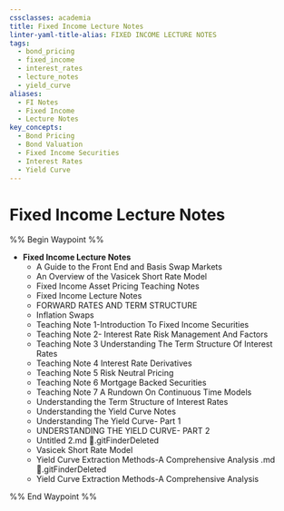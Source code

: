 ```yaml
---
cssclasses: academia
title: Fixed Income Lecture Notes
linter-yaml-title-alias: FIXED INCOME LECTURE NOTES
tags:
  - bond_pricing
  - fixed_income
  - interest_rates
  - lecture_notes
  - yield_curve
aliases:
  - FI Notes
  - Fixed Income
  - Lecture Notes
key_concepts:
  - Bond Pricing
  - Bond Valuation
  - Fixed Income Securities
  - Interest Rates
  - Yield Curve
---
```


# Fixed Income Lecture Notes

%% Begin Waypoint %%
- **Fixed Income Lecture Notes**
	- A Guide to the Front End and Basis Swap Markets
	- An Overview of the Vasicek Short Rate Model
	- Fixed Income Asset Pricing Teaching Notes
	- Fixed Income Lecture Notes
	- FORWARD RATES AND TERM STRUCTURE
	- Inflation Swaps
	- Teaching Note 1-Introduction To Fixed Income Securities
	- Teaching Note 2- Interest Rate Risk Management And Factors
	- Teaching Note 3 Understanding The Term Structure Of Interest Rates
	- Teaching Note 4 Interest Rate Derivatives
	- Teaching Note 5 Risk Neutral Pricing
	- Teaching Note 6 Mortgage Backed Securities
	- Teaching Note 7 A Rundown On Continuous Time Models
	- Understanding the Term Structure of Interest Rates
	- Understanding the Yield Curve Notes
	- Understanding The Yield Curve- Part 1
	- UNDERSTANDING THE YIELD CURVE- PART 2
	- Untitled 2.md .gitFinderDeleted
	- Vasicek Short Rate Model
	- Yield Curve Extraction Methods-A Comprehensive Analysis .md .gitFinderDeleted
	- Yield Curve Extraction Methods-A Comprehensive Analysis

%% End Waypoint %%
